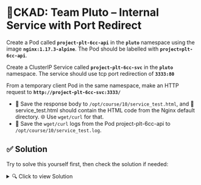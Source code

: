 # 🚀CKAD: Team Pluto – Internal Service with Port Redirect

Create a Pod called **`project-plt-6cc-api`** in the **`pluto`** namespace using the image **`nginx:1.17.3-alpine`**.
The Pod should be labelled with **`project=plt-6cc-api`**.

Create a ClusterIP Service called **`project-plt-6cc-svc`** in the **`pluto`** namespace.
The service should use tcp port redirection of **`3333:80`**

From a temporary client Pod in the same namespace, make an HTTP request to **`http://project-plt-6cc-svc:3333/`**

* 💾 Save the response body to `/opt/course/10/service_test.html`, and 📄 service_test.html should contain the HTML code from the Nginx default directory. 🌐 Use `wget/curl` for that.
* 💾 Save the `wget/curl` logs from the Pod project-plt-6cc-api to `/opt/course/10/service_test.log`.

## ✅ **Solution**

Try to solve this yourself first, then check the solution if needed:

<details> <summary>🔍 Click to view Solution</summary> 

### **1️⃣ Pod with label project=plt-6cc-api**

```bash
kubectl -n pluto run project-plt-6cc-api \
  --image=nginx:1.17.3-alpine \
  --labels=project=plt-6cc-api \
  --restart=Never
```

### **2️⃣ ClusterIP Service: port 3333 -> targetPort 80/TCP**

```bash
kubectl -n pluto expose pod project-plt-6cc-api \
  --name=project-plt-6cc-svc \
  --type=ClusterIP \
  --port=3333 \
  --target-port=80 \
  --protocol=TCP
```

### **3️⃣ Using Wget/Curl**

#### **🔄 Using With curl**

```bash
kubectl -n pluto run tmp --image=nginx -it --rm --restart=Never -- \
curl -s -m5 project-plt-6cc-svc:3333 | head -n25 > /opt/course/10/service_test.html
```

#### **📡 Using With wget**

* Run a temporary client Pod and directly fetch the Service:

```bash
kubectl -n pluto run svc-tester --image=busybox:1.36 --restart=Never --command -- sh -c "sleep 3600"
```

```bash
kubectl -n pluto exec svc-tester -- sh -c "wget -qO- http://project-plt-6cc-svc:3333/" \> /opt/course/10/service_test.html 
```

### **4️⃣ 📜 Save backend pod logs to host**

```bash
# Extract logs from the nginx Pod and save to local file
kubectl -n pluto logs project-plt-6cc-api > /opt/course/10/service_test.log
```

</details>
